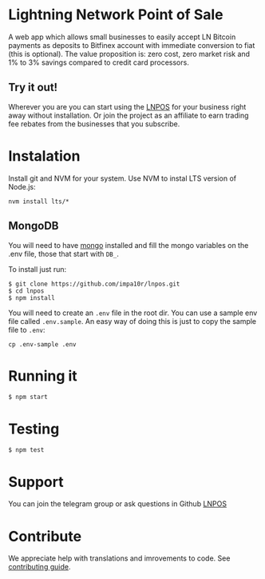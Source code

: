 # Lightning Network Point of Sale
A web app which allows small businesses to easily accept LN Bitcoin payments as deposits to Bitfinex account with immediate conversion to fiat (this is optional). The value proposition is: zero cost, zero market risk and 1% to 3% savings compared to credit card processors.

## Try it out!
Wherever you are you can start using the [LNPOS](https://lnpos.me) for your business right away without installation. Or join the project as an affiliate to earn trading fee rebates from the businesses that you subscribe.

# Instalation
Install git and NVM for your system. Use NVM to instal LTS version of Node.js:
```
nvm install lts/*
```
## MongoDB
You will need to have [mongo](https://www.mongodb.com) installed and fill the mongo variables on the .env file, those that start with `DB_`.

To install just run:
```
$ git clone https://github.com/impa10r/lnpos.git
$ cd lnpos
$ npm install
```
You will need to create an `.env` file in the root dir. You can use a sample env file called `.env.sample`. An easy way of doing this is just to copy the sample file to `.env`:

```
cp .env-sample .env
```
# Running it
```
$ npm start
```
# Testing
```
$ npm test
```
# Support
You can join the telegram group or ask questions in Github [LNPOS](http://t.me/lnpos)

# Contribute
We appreciate help with translations and imrovements to code. See [contributing guide](CONTRIBUTING.md).
